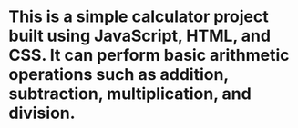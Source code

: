 # This is a simple calculator project built using JavaScript, HTML, and CSS. It can perform basic arithmetic operations such as addition, subtraction, multiplication, and division.
